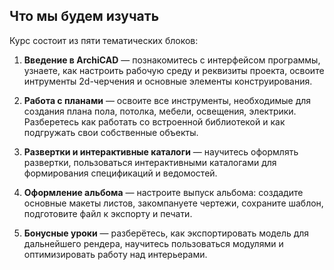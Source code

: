 ## Что мы будем изучать

Курс состоит из пяти тематических блоков:

1. **Введение в ArchiCAD** — познакомитесь с интерфейсом программы, узнаете, как настроить рабочую среду и реквизиты проекта, освоите интрументы 2d-черчения и основные элементы конструирования.

2. **Работа с планами** — освоите все инструменты, необходимые для создания плана пола, потолка, мебели, освещения, электрики. Разберетесь как работать со встроенной библиотекой и как подгружать свои собственные объекты.

3. **Развертки и интерактивные каталоги** — научитесь оформлять развертки, пользоваться интерактивными каталогами для формирования спецификаций и ведомостей.

4. **Оформление альбома** — настроите выпуск альбома: создадите основные макеты листов, закомпануете чертежи, сохраните шаблон, подготовите файл к экспорту и печати.

5. **Бонусные уроки** — разберётесь, как экспортировать модель для дальнейшего рендера, научитесь пользоваться модулями и оптимизировать работу над интерьерами.
